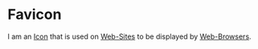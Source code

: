# Favicon

I am an [Icon](30000003.md) that is used on [Web-Sites](9000089.md) to be displayed by [Web-Browsers](9000128.md).